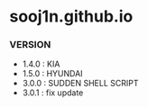 # sooj1n.github.io

### VERSION
- 1.4.0 : KIA
- 1.5.0 : HYUNDAI
- 3.0.0 : SUDDEN SHELL SCRIPT
- 3.0.1 : fix update

